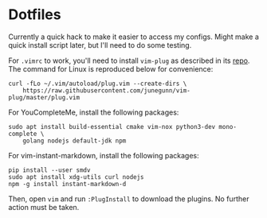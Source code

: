 # Dotfiles

Currently a quick hack to make it easier to access my configs. Might make a
quick install script later, but I'll need to do some testing.

For `.vimrc` to work, you'll need to install `vim-plug` as described in its [repo](https://github.com/junegunn/vim-plug). The command for Linux is reproduced below for convenience:

```
curl -fLo ~/.vim/autoload/plug.vim --create-dirs \
    https://raw.githubusercontent.com/junegunn/vim-plug/master/plug.vim
```

For YouCompleteMe, install the following packages:

```
sudo apt install build-essential cmake vim-nox python3-dev mono-complete \
    golang nodejs default-jdk npm
```

For vim-instant-markdown, install the following packages:

```
pip install --user smdv
sudo apt install xdg-utils curl nodejs
npm -g install instant-markdown-d
```

Then, open `vim` and run `:PlugInstall` to download the plugins. No further action must be taken.
